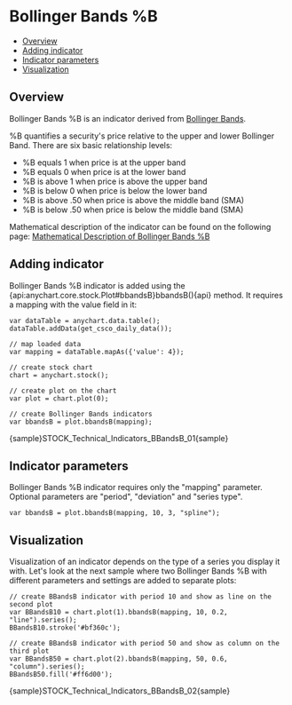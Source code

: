 # Bollinger Bands %B

* [Overview](#overview)
* [Adding indicator](#adding_indicator)
* [Indicator parameters](#indicator_parameters)
* [Visualization](#visualization)

## Overview

Bollinger Bands %B is an indicator derived from [Bollinger Bands](Bollinger_Bands).

%B quantifies a security's price relative to the upper and lower Bollinger Band. There are six basic relationship levels:

- %B equals 1 when price is at the upper band
- %B equals 0 when price is at the lower band
- %B is above 1 when price is above the upper band
- %B is below 0 when price is below the lower band
- %B is above .50 when price is above the middle band (SMA)
- %B is below .50 when price is below the middle band (SMA)

Mathematical description of the indicator can be found on the following page: [Mathematical Description of Bollinger Bands %B](Mathematical_Description#bollinger_bands_b)

## Adding indicator

Bollinger Bands %B indicator is added using the {api:anychart.core.stock.Plot#bbandsB}bbandsB(){api} method. It requires a mapping with the value field in it:

```
var dataTable = anychart.data.table();
dataTable.addData(get_csco_daily_data());

// map loaded data
var mapping = dataTable.mapAs({'value': 4});

// create stock chart
chart = anychart.stock();

// create plot on the chart
var plot = chart.plot(0);

// create Bollinger Bands indicators
var bbandsB = plot.bbandsB(mapping);
```

{sample}STOCK\_Technical\_Indicators\_BBandsB\_01{sample}

## Indicator parameters

Bollinger Bands %B indicator requires only the "mapping" parameter. Optional parameters are "period", "deviation" and "series type".

```
var bbandsB = plot.bbandsB(mapping, 10, 3, "spline");
```

## Visualization

Visualization of an indicator depends on the type of a series you display it with. Let's look at the next sample where two Bollinger Bands %B with different parameters and settings are added to separate plots:

```
// create BBandsB indicator with period 10 and show as line on the second plot
var BBandsB10 = chart.plot(1).bbandsB(mapping, 10, 0.2, "line").series();
BBandsB10.stroke('#bf360c');

// create BBandsB indicator with period 50 and show as column on the third plot
var BBandsB50 = chart.plot(2).bbandsB(mapping, 50, 0.6, "column").series();
BBandsB50.fill('#ff6d00');
```

{sample}STOCK\_Technical\_Indicators\_BBandsB\_02{sample}